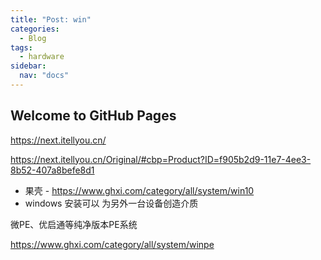 ```yaml
---
title: "Post: win"
categories:
  - Blog
tags:
  - hardware
sidebar:
  nav: "docs"
---
```


## Welcome to GitHub Pages

https://next.itellyou.cn/

https://next.itellyou.cn/Original/#cbp=Product?ID=f905b2d9-11e7-4ee3-8b52-407a8befe8d1


* 果壳 - https://www.ghxi.com/category/all/system/win10
* windows 安装可以 为另外一台设备创造介质

微PE、优启通等纯净版本PE系统

https://www.ghxi.com/category/all/system/winpe


